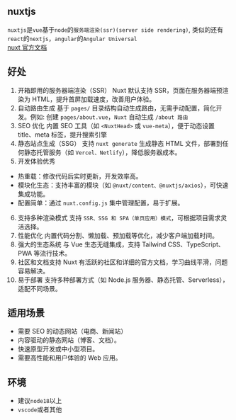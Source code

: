 ## nuxtjs

`nuxtjs`是`vue`基于`node`的`服务端渲染(ssr)(server side rendering)`, 类似的还有`react`的`nextjs`，`angular`的`Angular Universal`<br />
[nuxt 官方文档](https://nuxt.com/docs/getting-started/installation)

## 好处

1. 开箱即用的服务器端渲染（SSR）
   Nuxt 默认支持 SSR，页面在服务器端预渲染为 HTML，提升首屏加载速度，改善用户体验。
2. 自动路由生成
   基于 `pages/` 目录结构自动生成路由，无需手动配置，简化开发。例如: 创建 `pages/about.vue`，`Nuxt` 自动生成 `/about 路由`
3. SEO 优化
   内置 SEO 工具（如 `<NuxtHead>` 或 `vue-meta`），便于动态设置 title、meta 标签，提升搜索引擎
4. 静态站点生成（SSG）
   支持 `nuxt generate` 生成静态 HTML 文件，部署到任何静态托管服务（如 `Vercel、Netlify`），降低服务器成本。
5. 开发体验优秀

- 热重载：修改代码后实时更新，开发效率高。
- 模块化生态：支持丰富的模块（如 `@nuxt/content、@nuxtjs/axios`），可快速集成功能。
- 配置简单：通过 `nuxt.config.js` 集中管理配置，易于扩展。

6. 支持多种渲染模式
   支持 `SSR、SSG 和 SPA（单页应用）模式`，可根据项目需求灵活选择。
7. 性能优化
   内置代码分割、懒加载、预加载等优化，减少客户端加载时间。
8. 强大的生态系统
   与 Vue 生态无缝集成，支持 Tailwind CSS、TypeScript、PWA 等流行技术。
9. 社区和文档支持
   Nuxt 有活跃的社区和详细的官方文档，学习曲线平滑，问题容易解决。
10. 易于部署
    支持多种部署方式（如 Node.js 服务器、静态托管、Serverless），适配不同场景。

## 适用场景

- 需要 SEO 的动态网站（电商、新闻站）
- 内容驱动的静态网站（博客、文档）。
- 快速原型开发或中小型项目。
- 需要高性能和用户体验的 Web 应用。

## 环境

- 建议`node18`以上
- `vscode`或者其他
